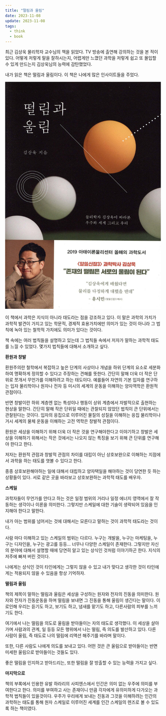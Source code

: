```yaml
---
title: "떨림과 울림"
date: 2023-11-08
update: 2023-11-08
tags:
  - think
  - book
---
```


최근 김상욱 물리학자 교수님의 책을 읽었다.
TV 방송에 출연해 강의하는 것을 본 적이 있다.
어떻게 저렇게 말을 잘하시는지, 어렵게만 느꼈던 과학을 저렇게 쉽고 또 몰입할 수 있게 만드는지 김상욱님의 능력에 감탄했었다.

내가 읽은 책은 떨림과 울림이다.
이 책은 나에게 많은 인사이트들을 주었다.

![book](book.jpeg)

이 책에서 과학은 지식이 아니라 태도라는 점을 강조하고 있다.
이 말은 과학의 가치가 과학적 발견이 가지고 있는 학문적, 경제적 효용가치에만 의미가 있는 것이 아니라 그 법칙에 녹아 있는 철학적 가치에도 의미가 있다는 것이다.

책 속에는 여러 법칙들을 설명하고 있는데 그 법칙들 속에서 저자가 말하는 과학적 태도를 느낄 수 있었다.
몇가지 법칙들에 대해서 소개하고 싶다.

**환원과 창발**

환원주의란 철학에서 복잡하고 높은 단계의 사상이나 개념을 하위 단계의 요소로 세분화하여 명확하게 정의할 수 있다고 주장하는 견해를 뜻한다.
간단히 말해 더욱 더 작은 단위로 쪼개서 무언가를 이해하려고 하는 태도이다.
예를들어 자연의 기본 입자를 연구하는 입자 물리학이나 원자나 전자 등 미시의 세계의 운동을 이해하는 양자역학은 환원적 관점이다.

반면 창발이란 하위 계층엔 없는 특성이나 행동이 상위 계층에서 자발적으로 출현하는 현상을 말한다.
간단히 말해 작은 단위일 때에는 관찰되지 않았던 법칙이 큰 단위에서는 관찰된다는 것이다.
입자의 응집으로 이루어진 물질의 성질을 이해하는 응집 물리학이나 거시 세계의 물체 운동을 이해하는 고전 역학은 창발적 관점이다.

환원은 세상을 이해하기 위해 더욱 더 작은 것을 연구해야한다고 이야기하고 창발은 세상을 이해하기 위해서는 작은 것에서는 나오지 않는 특징을 보기 위해 큰 단위를 연구해야 한다고 한다.

저자는 환원적 관점과 창발적 관점의 차이를 대립이 아닌 상호보완으로 이해하는 지점에서 과학을 하는 태도를 엿볼 수 있다고 한다.

종종 상호보완해야하는 일에 대해서 대립하고 양자택일을 해야하는 것이 당연한 듯 하는 상황들이 있다.
서로 같은 곳을 바라보고 상호보완하는 과학적 태도를 배우자.

**스케일**

과학자들이 무언가를 안다고 하는 것은 일정 범위의 거리나 일정 에너지 영역에서 잘 작동하는 생각이나 이론을 의미한다.
그렇지만 스케일에 대한 기술이 생략되어 있음을 인지해야 한다고 말한다.

내가 아는 범위를 넘어서는 것에 대해서는 모른다고 말하는 것이 과학적 태도라는 것이다.

사람 마다 이해하고 있는 스케일의 범위는 다르다.
누구는 개발을, 누구는 마케팅을, 누구는 디자인을, 누구는 광고를 등등… 너무나 다양한 스케일이 존재한다.
그렇지만 자신의 분야에 대해서 설명할 때에 당연히 알고 있는 상식인 것처럼 이야기하곤 한다.
지식의 저주에 빠져 버린 것이다.

나에게는 상식인 것이 타인에게는 그렇지 않을 수 있고 내가 맞다고 생각한 것이 타인에게는 적용되지 않을 수 있음을 항상 기억하자.

**떨림과 울림**

책의 제목이 말하는 떨림과 울림은 세상을 구성하는 원자와 전자의 진동을 의미한다.
원자와 전자가 진동운동을 하며 떨림을 보내면 그 진동을 통해 울림이 생긴다는 말이다.
이로인해 우리는 듣기도 하고, 보기도 하고, 냄새를 맡기도 하고, 다른사람의 피부를 느끼기도 한다.

여기에서 나는 떨림을 의도로 울림을 받아들이는 자의 태도로 생각했다.
이 세상을 살아가며 사람과의 관계, 일 등등 모든 행위에서 나는 떨림, 즉 의도를 발산하고 있다.
다른 사람이 울림, 즉 태도로 나의 떨림에 리액션 해주기를 바라며 말이다.

또한, 다른 사람도 나에게 의도를 보내고 있다.
어떤 것은 큰 울림으로 받아들이는 반면 미세한 울림으로 받아들이는 것들도 있다.

좋은 떨림을 인지하고 받아드리는, 또한 떨림을 잘 방출할 수 있는 능력을 가지고 싶다.

**마지막으로**

책의 부록에서 인용한 유발 하라리의 사피엔스에서 인간은 의미 없는 우주에 의미를 부여한다고 한다.
의미를 부여하고 사는 존재이니 만큼 각자에게 유의미하게 다가오는 과학적 법칙들이 있을것이다.
우주가 우리에게 보내는 진동과 그것을 이해하려는 인간의 과학하는 태도를 통해 원자 스케일로 이루어진 세계를 인간 스케일의 렌즈로 볼 수 있도록 하는 책이였다.

